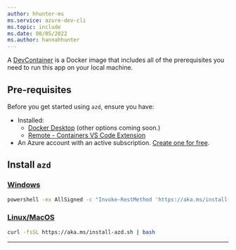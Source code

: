 ```yaml
---
author: hhunter-ms
ms.service: azure-dev-cli
ms.topic: include
ms.date: 08/05/2022
ms.author: hannahhunter
---
```


A [DevContainer](https://code.visualstudio.com/docs/remote/containers) is a Docker image that includes all of the prerequisites you need to run this app on your local machine.

## Pre-requisites

Before you get started using `azd`, ensure you have:

- Installed:
  - [Docker Desktop](https://aka.ms/azure-dev/docker-install) (other options coming soon.)
  - [Remote - Containers VS Code Extension](https://marketplace.visualstudio.com/items?itemName=ms-vscode-remote.remote-containers)
- An Azure account with an active subscription. [Create one for free](https://azure.microsoft.com/free/?WT.mc_id=A261C142F).

## Install `azd`

### [Windows](#tab/windows)

```bash
powershell -ex AllSigned -c "Invoke-RestMethod 'https://aka.ms/install-azd.ps1' | Invoke-Expression"
```

### [Linux/MacOS](#tab/linuxmac)

```bash
curl -fsSL https://aka.ms/install-azd.sh | bash 
```

---
